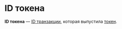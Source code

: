 # ID токена

**ID токена** — [ID транзакции](/blockchain/transaction/transaction-id.md), которая выпустила [токен](/blockchain/token.md).
